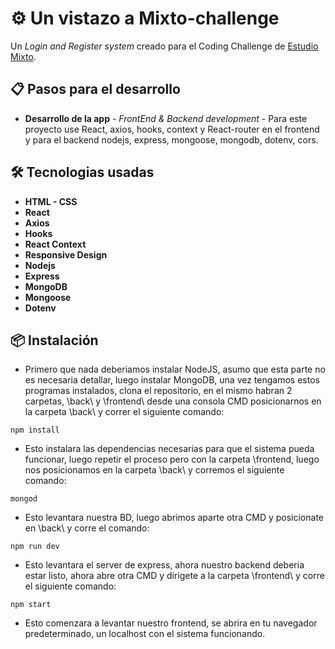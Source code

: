 # ⚙️ Un vistazo a Mixto-challenge

Un _Login and Register system_ creado para el Coding Challenge de [Estudio Mixto](https://www.estudiomixto.com/).


## 📋 Pasos para el desarrollo

* **Desarrollo de la app** - *FrontEnd & Backend development* -
Para este proyecto use React, axios, hooks, context y React-router en el frontend y para el backend nodejs, express, mongoose, mongodb, dotenv, cors.



## 🛠️ Tecnologias usadas

* **HTML - CSS**
* **React**
* **Axios**
* **Hooks**
* **React Context**
* **Responsive Design**
* **Nodejs**
* **Express**
* **MongoDB**
* **Mongoose**
* **Dotenv**



## 📦 Instalación

* Primero que nada deberiamos instalar NodeJS, asumo que esta parte no es necesaria detallar, luego instalar MongoDB, una vez tengamos estos programas instalados, clona
el repositorio, en el mismo habran 2 carpetas, \back\ y \frontend\ desde una consola CMD posicionarnos en la carpeta \back\ y correr el siguiente comando:

```
npm install
```
* Esto instalara las dependencias necesarias para que el sistema pueda funcionar, luego repetir el proceso pero con la carpeta \frontend\, luego nos posicionamos en la carpeta
\back\ y corremos el siguiente comando:

```
mongod
```

* Esto levantara nuestra BD, luego abrimos aparte otra CMD y posicionate en \back\ y corre el comando:

```
npm run dev
```

* Esto levantara el server de express, ahora nuestro backend deberia estar listo, ahora abre otra CMD y dirigete a la carpeta \frontend\ y corre el siguiente comando:

```
npm start
```

* Esto comenzara a levantar nuestro frontend, se abrira en tu navegador predeterminado, un localhost con el sistema funcionando.